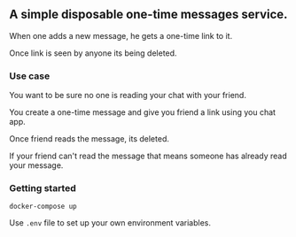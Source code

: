 ## A simple disposable one-time messages service.

When one adds a new message, he gets a one-time link to it. 

Once link is seen by anyone its being deleted.

### Use case

You want to be sure no one is reading your chat with your friend. 

You create a one-time message and give you friend a link using you chat app.

Once friend reads the message, its deleted. 

If your friend can't read the message that means someone has already read your message.

### Getting started

`docker-compose up`

Use `.env` file to set up your own environment variables.
